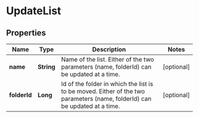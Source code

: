 
# UpdateList

## Properties
Name | Type | Description | Notes
------------ | ------------- | ------------- | -------------
**name** | **String** | Name of the list. Either of the two parameters (name, folderId) can be updated at a time. |  [optional]
**folderId** | **Long** | Id of the folder in which the list is to be moved. Either of the two parameters (name, folderId) can be updated at a time. |  [optional]



